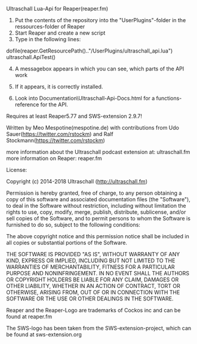 Ultraschall Lua-Api for Reaper(reaper.fm)

1. Put the contents of the repository into the "UserPlugins"-folder in the ressources-folder of Reaper
2. Start Reaper and create a new script
3. Type in the following lines:

dofile(reaper.GetResourcePath().."/UserPlugins/ultraschall_api.lua")
ultraschall.ApiTest()

4. A messagebox appears in which you can see, which parts of the API work
5. If it appears, it is correctly installed.

6. Look into 
    Documentation\Ultraschall-Api-Docs.html
   for a functions-reference for the API.
   

Requires at least Reaper5.77 and SWS-extension 2.9.7!

Written by Meo Mespotine(mespotine.de) with contributions from Udo Sauer(https://twitter.com/rstockm) and Ralf Stockmann(https://twitter.com/rstockm)

more information about the Ultraschall podcast extension at: ultraschall.fm
more information on Reaper: reaper.fm


License:

 
 Copyright (c) 2014-2018 Ultraschall (http://ultraschall.fm)
 
 Permission is hereby granted, free of charge, to any person obtaining a copy
 of this software and associated documentation files (the "Software"), to deal
 in the Software without restriction, including without limitation the rights
 to use, copy, modify, merge, publish, distribute, sublicense, and/or sell
 copies of the Software, and to permit persons to whom the Software is
 furnished to do so, subject to the following conditions:
 
 The above copyright notice and this permission notice shall be included in
 all copies or substantial portions of the Software.
 
 THE SOFTWARE IS PROVIDED "AS IS", WITHOUT WARRANTY OF ANY KIND, EXPRESS OR
 IMPLIED, INCLUDING BUT NOT LIMITED TO THE WARRANTIES OF MERCHANTABILITY,
 FITNESS FOR A PARTICULAR PURPOSE AND NONINFRINGEMENT. IN NO EVENT SHALL THE
 AUTHORS OR COPYRIGHT HOLDERS BE LIABLE FOR ANY CLAIM, DAMAGES OR OTHER
 LIABILITY, WHETHER IN AN ACTION OF CONTRACT, TORT OR OTHERWISE, ARISING FROM,
 OUT OF OR IN CONNECTION WITH THE SOFTWARE OR THE USE OR OTHER DEALINGS IN
 THE SOFTWARE.

Reaper and the Reaper-Logo are trademarks of Cockos inc and can be found at reaper.fm

The SWS-logo has been taken from the SWS-extension-project, which can be found at sws-extension.org
